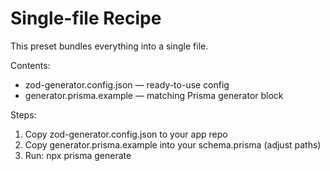 # Single-file Recipe

This preset bundles everything into a single file.

Contents:
- zod-generator.config.json — ready-to-use config
- generator.prisma.example — matching Prisma generator block

Steps:
1) Copy zod-generator.config.json to your app repo
2) Copy generator.prisma.example into your schema.prisma (adjust paths)
3) Run: npx prisma generate
